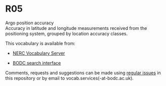 # R05
Argo position accuracy  
Accuracy in latitude and longitude measurements received from the positioning system, grouped by location accuracy classes.

This vocabulary is available from:

* [NERC Vocabulary Server](http://vocab.nerc.ac.uk/collection/R05/current/)

* [BODC search interface](https://www.bodc.ac.uk/resources/vocabularies/vocabulary_search/R05/)

Comments, requests and suggestions can be made using [regular issues](https://github.com/nvs-vocabs/R05/issues/new) in this repository or by email to vocab.services(-at-bodc.ac.uk).
